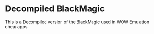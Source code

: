 # Decompiled BlackMagic
 This is a Decompiled version of the BlackMagic used in WOW Emulation cheat apps
